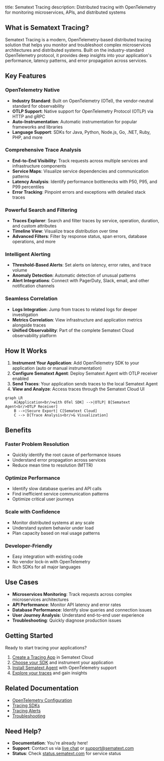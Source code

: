 title: Sematext Tracing
description: Distributed tracing with OpenTelemetry for monitoring microservices, APIs, and distributed systems

## What is Sematext Tracing?

Sematext Tracing is a modern, OpenTelemetry-based distributed tracing solution that helps you monitor and troubleshoot complex microservices architectures and distributed systems. Built on the industry-standard OpenTelemetry protocol, it provides deep insights into your application's performance, latency patterns, and error propagation across services.

## Key Features

### OpenTelemetry Native
- **Industry Standard**: Built on OpenTelemetry (OTel), the vendor-neutral standard for observability
- **OTLP Support**: Native support for OpenTelemetry Protocol (OTLP) via HTTP and gRPC
- **Auto-Instrumentation**: Automatic instrumentation for popular frameworks and libraries
- **Language Support**: SDKs for Java, Python, Node.js, Go, .NET, Ruby, PHP, and more

### Comprehensive Trace Analysis
- **End-to-End Visibility**: Track requests across multiple services and infrastructure components
- **Service Maps**: Visualize service dependencies and communication patterns
- **Latency Analysis**: Identify performance bottlenecks with P50, P95, and P99 percentiles
- **Error Tracking**: Pinpoint errors and exceptions with detailed stack traces

### Powerful Search and Filtering
- **Traces Explorer**: Search and filter traces by service, operation, duration, and custom attributes
- **Timeline View**: Visualize trace distribution over time
- **Advanced Filters**: Filter by response status, span errors, database operations, and more

### Intelligent Alerting
- **Threshold-Based Alerts**: Set alerts on latency, error rates, and trace volume
- **Anomaly Detection**: Automatic detection of unusual patterns
- **Alert Integrations**: Connect with PagerDuty, Slack, email, and other notification channels

### Seamless Correlation
- **Logs Integration**: Jump from traces to related logs for deeper investigation
- **Metrics Correlation**: View infrastructure and application metrics alongside traces
- **Unified Observability**: Part of the complete Sematext Cloud observability platform

## How It Works

1. **Instrument Your Application**: Add OpenTelemetry SDK to your application (auto or manual instrumentation)
2. **Configure Sematext Agent**: Deploy Sematext Agent with OTLP receiver enabled
3. **Send Traces**: Your application sends traces to the local Sematext Agent
4. **View and Analyze**: Access traces through the Sematext Cloud UI

```mermaid
graph LR
    A[Application<br/>with OTel SDK] -->|OTLP| B[Sematext Agent<br/>OTLP Receiver]
    B -->|Secure Export| C[Sematext Cloud]
    C --> D[Trace Analysis<br/>& Visualization]
```

## Benefits

### Faster Problem Resolution
- Quickly identify the root cause of performance issues
- Understand error propagation across services
- Reduce mean time to resolution (MTTR)

### Optimize Performance
- Identify slow database queries and API calls
- Find inefficient service communication patterns
- Optimize critical user journeys

### Scale with Confidence
- Monitor distributed systems at any scale
- Understand system behavior under load
- Plan capacity based on real usage patterns

### Developer-Friendly
- Easy integration with existing code
- No vendor lock-in with OpenTelemetry
- Rich SDKs for all major languages

## Use Cases

- **Microservices Monitoring**: Track requests across complex microservices architectures
- **API Performance**: Monitor API latency and error rates
- **Database Performance**: Identify slow queries and connection issues
- **User Journey Analysis**: Understand end-to-end user experience
- **Troubleshooting**: Quickly diagnose production issues

## Getting Started

Ready to start tracing your applications?

1. [Create a Tracing App](/docs/tracing/create-tracing-app/) in Sematext Cloud
2. [Choose your SDK](/docs/tracing/sdks/) and instrument your application
3. [Install Sematext Agent](/docs/agents/sematext-agent/opentelemetry/) with OpenTelemetry support
4. [Explore your traces](/docs/tracing/explorer/) and gain insights

## Related Documentation

- [OpenTelemetry Configuration](/docs/agents/sematext-agent/opentelemetry/)
- [Tracing SDKs](/docs/tracing/sdks/)
- [Tracing Alerts](/docs/tracing/alerts/creating-alerts/)
- [Troubleshooting](/docs/tracing/troubleshooting/)

## Need Help?

- **Documentation**: You're already here!
- **Support**: Contact us via [live chat](#) or [support@sematext.com](mailto:support@sematext.com)
- **Status**: Check [status.sematext.com](https://status.sematext.com) for service status